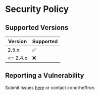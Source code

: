 # Security Policy

## Supported Versions

| Version | Supported          |
| ------- | ------------------ |
| 2.5.x   | :white_check_mark: |
| <= 2.4.x   | :x:                |

## Reporting a Vulnerability

Submit issues [here](https://github.com/conorheffron/redis-tester/issues) or contact conorheffron.

